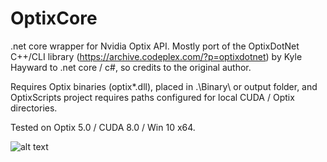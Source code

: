 # OptixCore
 .net core wrapper for Nvidia Optix API. Mostly port of the OptixDotNet C++/CLI library (https://archive.codeplex.com/?p=optixdotnet) by Kyle Hayward to .net core / c#, so credits to the original author.

 Requires Optix binaries (optix*.dll), placed in .\Binary\ or output folder, and OptixScripts project requires paths configured for local CUDA / Optix directories.

 Tested on Optix 5.0 / CUDA 8.0 / Win 10 x64.


![alt text](https://github.com/HungryBear/OptixCore/path-tracer.png "Path Tracer Example")

